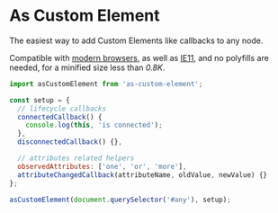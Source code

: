 # As Custom Element

The easiest way to add Custom Elements like callbacks to any node.

Compatible with [modern browsers](https://webreflection.github.io/as-custom-element/test/), as well as [IE11](https://webreflection.github.io/as-custom-element/test/ie/), and no polyfills are needed, for a minified size less than *0.8K*.

```js
import asCustomElement from 'as-custom-element';

const setup = {
  // lifecycle callbacks
  connectedCallback() {
    console.log(this, 'is connected');
  },
  disconnectedCallback() {},

  // attributes related helpers
  observedAttributes: ['one', 'or', 'more'],
  attributeChangedCallback(attributeName, oldValue, newValue) {}
};

asCustomElement(document.querySelector('#any'), setup);
```
